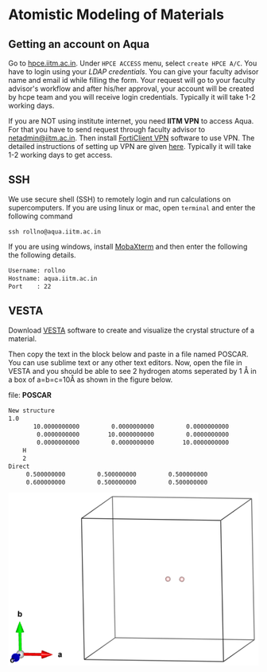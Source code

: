 # Atomistic Modeling of Materials

## Getting an account on Aqua
Go to [hpce.iitm.ac.in](https://hpce.iitm.ac.in). Under `HPCE ACCESS` menu, select `create HPCE A/C`. You have to login using your _LDAP credentials_. You can give your faculty advisor name and email id while filling the form. Your request will go to your faculty advisor's workflow and after his/her approval, your account will be created by hcpe team and you will receive login credentials. Typically it will take 1-2 working days.

If you are NOT using institute internet, you need **IITM VPN** to access Aqua. For that you have to send request through faculty advisor to netadmin@iitm.ac.in. Then install [FortiClient VPN](https://www.fortinet.com/support/product-downloads#vpn) software to use VPN. The detailed instructions of setting up VPN are given [here](https://cc.iitm.ac.in/node/30). Typically it will take 1-2 working days to get access.

## SSH
We use secure shell (SSH) to remotely login and run calculations on supercomputers. If you are using linux or mac, open `terminal` and enter the following command
```
ssh rollno@aqua.iitm.ac.in 
```
If you are using windows, install [MobaXterm](https://mobaxterm.mobatek.net/download.html) and then enter the following the following details.<br>
```
Username: rollno
Hostname: aqua.iitm.ac.in
Port    : 22
```

## VESTA
Download [VESTA](https://jp-minerals.org/vesta/en/download.html) software to create and visualize the crystal structure of a material.

Then copy the text in the block below and paste in a file named POSCAR. You can use sublime text or any other text editors. Now, open the file in VESTA and you should be able to see 2 hydrogen atoms seperated by 1 Å in a box of a=b=c=10Å as shown in the figure below.

file: **POSCAR**
```
New structure
1.0
       10.0000000000         0.0000000000         0.0000000000
        0.0000000000        10.0000000000         0.0000000000
        0.0000000000         0.0000000000        10.0000000000
    H
    2
Direct
     0.500000000         0.500000000         0.500000000
     0.600000000         0.500000000         0.500000000
```

![POSCAR](POSCAR.png)
